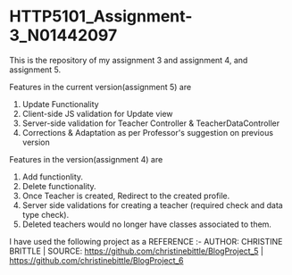 # HTTP5101_Assignment-3_N01442097
This is the repository of my assignment 3 and assignment 4, and assignment 5.

Features in the current version(assignment 5) are
  1. Update Functionality
  2. Client-side JS validation for Update view
  3. Server-side validation for Teacher Controller & TeacherDataController
  4. Corrections & Adaptation as per Professor's suggestion on previous version 

Features in the version(assignment 4) are
  1. Add functionlity.
  2. Delete functionality.
  3. Once Teacher is created, Redirect to the created profile.
  4. Server side validations for creating a teacher (required check and data type check).
  5. Deleted teachers would no longer have classes associated to them.


I have used the following project as a REFERENCE :- AUTHOR: CHRISTINE BRITTLE | SOURCE: https://github.com/christinebittle/BlogProject_5 | https://github.com/christinebittle/BlogProject_6

